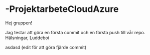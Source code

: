 # -ProjektarbeteCloudAzure

Hej gruppen!

Jag testar att göra en första commit och en första push till vår repo.
Hälsningar, Luddeboi

asdasd
(edit för att göra fjärde commit)